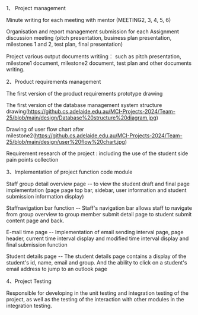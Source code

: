 
1、 Project management

  Minute writing for each meeting with mentor (MEETING2, 3, 4, 5, 6)
  
  Organisation and report management submission for each Assignment discussion meeting (pitch presentation, business plan presentation, milestones 1 and 2, test plan, final presentation)
  
  Project various output documents writiing： such as pitch presentation, milestone1 document, milestone2 document, test plan and other documents writing.
  
  
  
2、Product requirements management

  The first version of the product requirements prototype drawing
  
  The first version of the database management system structure drawing(https://github.cs.adelaide.edu.au/MCI-Projects-2024/Team-25/blob/main/design/Database%20structure%20diagram.jpg)
  
  Drawing of user flow chart after milestone2(https://github.cs.adelaide.edu.au/MCI-Projects-2024/Team-25/blob/main/design/user%20flow%20chart.jpg)
  
  Requirement research of the project : including the use of the student side pain points collection 
  
  
  
 3、Implementation of project function code module
  
  Staff group detail overview page  -- to view the student draft and final page implementation (page page top bar, sidebar, user information and student submission            information display)

   Staffnavigation bar function	-- Staff's navigation bar allows staff to navigate from group overview to group member submit detail page to student submit content page and   back.

  E-mail time page  -- Implementation of email sending interval page, page header,    current time interval display and modified time interval display and final submission   function

 Student details page -- The student details page contains a display of the student's id, name, email and group. And the ability to click on a student's   email address to   jump to an outlook page  
  
  
   
   
4、Project Testing	

Responsible for developing in the unit testing and integration testing of the project, as well as the testing of the interaction with other modules in the integration testing.
